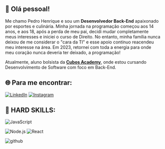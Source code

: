 ##  :raising_hand: Olá pessoal!

Me chamo Pedro Henrique e sou um **Desenvolvedor Back-End** apaixonado por esportes e culinária. Minha jornada na programação começou aos 14 anos, e aos 18, após a perda de meu pai, decidi mudar completamente meus interesses e iniciei o curso de Direito. No entanto, minha família nunca deixou de me considerar o "cara da TI" e esse apoio contínuo reacendeu meu interesse na área. Em 2023, retornei com toda a energia para onde meu coração nunca deveria ter deixado, a programação!

Atualmente, aluno bolsista da **[Cubos Academy](https://cubos.academy/)**, onde estou cursando Desenvolvimento de Software com foco em Back-End.

## :globe_with_meridians:  Para me encontrar:

[![LinkedIn](https://img.shields.io/badge/LinkedIn-0077B5?style=for-the-badge&logo=linkedin&logoColor=white
)](https://www.linkedin.com/in/pedro-henrique21/)
[![Instagram](https://img.shields.io/badge/Instagram-E4405F?style=for-the-badge&logo=instagram&logoColor=white
)](https://www.instagram.com/peedro21/)

##  :rotating_light: HARD SKILLS:

![JavaScript](https://img.shields.io/badge/JavaScript-323330?style=for-the-badge&logo=javascript&logoColor=F7DF1E
)

![Node.js](https://img.shields.io/badge/Node%20js-339933?style=for-the-badge&logo=nodedotjs&logoColor=white
)
![React](https://img.shields.io/badge/React-20232A?style=for-the-badge&logo=react&logoColor=61DAFB
)


![github](https://img.shields.io/badge/GitHub-100000?style=for-the-badge&logo=github&logoColor=white)


